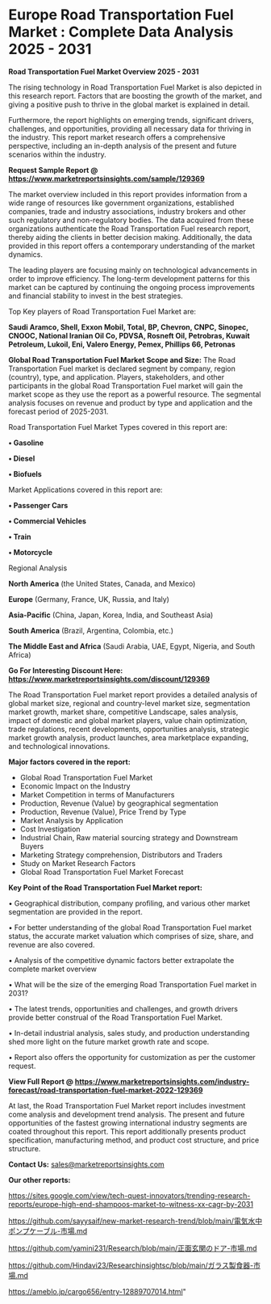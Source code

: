 # Europe Road Transportation Fuel Market : Complete Data Analysis 2025 - 2031

<Strong> Road Transportation Fuel Market Overview 2025 - 2031</strong>

The rising technology in Road Transportation Fuel Market is also depicted in this research report. Factors that are boosting the growth of the market, and giving a positive push to thrive in the global market is explained in detail.

Furthermore, the report highlights on emerging trends, significant drivers, challenges, and opportunities, providing all necessary data for thriving in the industry. This report market research offers a comprehensive perspective, including an in-depth analysis of the present and future scenarios within the industry.

<strong>Request Sample Report @ <a href=https://www.marketreportsinsights.com/sample/129369>https://www.marketreportsinsights.com/sample/129369</a></strong>

The market overview included in this report provides information from a wide range of resources like government organizations, established companies, trade and industry associations, industry brokers and other such regulatory and non-regulatory bodies. The data acquired from these organizations authenticate the Road Transportation Fuel research report, thereby aiding the clients in better decision making. Additionally, the data provided in this report offers a contemporary understanding of the market dynamics.

The leading players are focusing mainly on technological advancements in order to improve efficiency. The long-term development patterns for this market can be captured by continuing the ongoing process improvements and financial stability to invest in the best strategies.

Top Key players of Road Transportation Fuel Market are:

<strong>Saudi Aramco, Shell, Exxon Mobil, Total, BP, Chevron, CNPC, Sinopec, CNOOC, National Iranian Oil Co, PDVSA, Rosneft Oil, Petrobras, Kuwait Petroleum, Lukoil, Eni, Valero Energy, Pemex, Phillips 66, Petronas</strong>

<strong><b>Global Road Transportation Fuel Market Scope and Size:</b></strong>
The Road Transportation Fuel market is declared segment by company, region (country), type, and application. Players, stakeholders, and other participants in the global Road Transportation Fuel market will gain the market scope as they use the report as a powerful resource. The segmental analysis focuses on revenue and product by type and application and the forecast period of 2025-2031.

Road Transportation Fuel Market Types covered in this report are:

<strong>• Gasoline

• Diesel

• Biofuels</strong>

Market Applications covered in this report are:

<strong>• Passenger Cars

• Commercial Vehicles

• Train

• Motorcycle</strong> 

Regional Analysis

<strong>North America</strong> (the United States, Canada, and Mexico)

<strong>Europe</strong> (Germany, France, UK, Russia, and Italy)

<strong>Asia-Pacific</strong> (China, Japan, Korea, India, and Southeast Asia)

<strong>South America</strong> (Brazil, Argentina, Colombia, etc.)

<strong>The Middle East and Africa</strong> (Saudi Arabia, UAE, Egypt, Nigeria, and South Africa)

<strong>Go For Interesting Discount Here: <a href=https://www.marketreportsinsights.com/discount/129369>https://www.marketreportsinsights.com/discount/129369</a></strong>

The Road Transportation Fuel market report provides a detailed analysis of global market size, regional and country-level market size, segmentation market growth, market share, competitive Landscape, sales analysis, impact of domestic and global market players, value chain optimization, trade regulations, recent developments, opportunities analysis, strategic market growth analysis, product launches, area marketplace expanding, and technological innovations.

<strong><b>Major factors covered in the report:</b></strong>
<ul>
  <li>Global Road Transportation Fuel Market </li>
  <li>Economic Impact on the Industry</li>
  <li>Market Competition in terms of Manufacturers</li>
  <li>Production, Revenue (Value) by geographical segmentation</li>
  <li>Production, Revenue (Value), Price Trend by Type</li>
  <li>Market Analysis by Application</li>
  <li>Cost Investigation</li>
  <li>Industrial Chain, Raw material sourcing strategy and Downstream Buyers</li>
  <li>Marketing Strategy comprehension, Distributors and Traders</li>
  <li>Study on Market Research Factors</li>
  <li>Global Road Transportation Fuel Market Forecast</li>
</ul>

<strong><b>Key Point of the Road Transportation Fuel Market report:</b></strong>

• Geographical distribution, company profiling, and various other market segmentation are provided in the report.

• For better understanding of the global Road Transportation Fuel market status, the accurate market valuation which comprises of size, share, and revenue are also covered.

• Analysis of the competitive dynamic factors better extrapolate the complete market overview

• What will be the size of the emerging Road Transportation Fuel market in 2031?

• The latest trends, opportunities and challenges, and growth drivers provide better construal of the Road Transportation Fuel Market.

• In-detail industrial analysis, sales study, and production understanding shed more light on the future market growth rate and scope.

• Report also offers the opportunity for customization as per the customer request.

<strong><b>View Full Report @ <a href=https://www.marketreportsinsights.com/industry-forecast/road-transportation-fuel-market-2022-129369>https://www.marketreportsinsights.com/industry-forecast/road-transportation-fuel-market-2022-129369</a></b></strong>


At last, the Road Transportation Fuel Market report includes investment come analysis and development trend analysis. The present and future opportunities of the fastest growing international industry segments are coated throughout this report. This report additionally presents product specification, manufacturing method, and product cost structure, and price structure.

<strong>Contact Us:</strong>
sales@marketreportsinsights.com

<strong>Our other reports:</strong>

<a href=https://sites.google.com/view/tech-quest-innovators/trending-research-reports/europe-high-end-shampoos-market-to-witness-xx-cagr-by-2031>https://sites.google.com/view/tech-quest-innovators/trending-research-reports/europe-high-end-shampoos-market-to-witness-xx-cagr-by-2031</a>

<a href=https://github.com/sayysaif/new-market-research-trend/blob/main/電気水中ポンプケーブル-市場.md>https://github.com/sayysaif/new-market-research-trend/blob/main/電気水中ポンプケーブル-市場.md</a>

<a href=https://github.com/yamini231/Research/blob/main/正面玄関のドア-市場.md>https://github.com/yamini231/Research/blob/main/正面玄関のドア-市場.md</a>

<a href=https://github.com/Hindavi23/Researchinsightsc/blob/main/ガラス製食器-市場.md>https://github.com/Hindavi23/Researchinsightsc/blob/main/ガラス製食器-市場.md</a>

<a href=https://ameblo.jp/cargo656/entry-12889707014.html>https://ameblo.jp/cargo656/entry-12889707014.html</a>"
